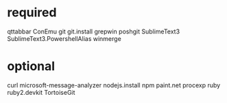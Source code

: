 # required
qttabbar
ConEmu
git
git.install
grepwin
poshgit
SublimeText3
SublimeText3.PowershellAlias
winmerge

# optional
curl
microsoft-message-analyzer
nodejs.install
npm
paint.net
procexp
ruby
ruby2.devkit
TortoiseGit
